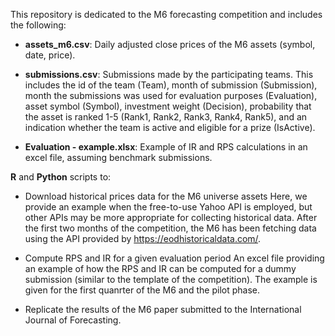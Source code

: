 This repository is dedicated to the M6 forecasting competition and includes the following:

* **assets_m6.csv**: Daily adjusted close prices of the M6 assets (symbol, date, price).

* **submissions.csv**: Submissions made by the participating teams. This includes the id of the team (Team), month of submission (Submission), month the submissions was used for evaluation purposes (Evaluation), asset symbol (Symbol), investment weight (Decision), probability that the asset is ranked 1-5 (Rank1, Rank2, Rank3, Rank4, Rank5), and an indication whether the team is active and eligible for a prize (IsActive).

* **Evaluation - example.xlsx**: Example of IR and RPS calculations in an excel file, assuming benchmark submissions.

**R** and **Python** scripts to:

* Download historical prices data for the M6 universe assets 
Here, we provide an example when the free-to-use Yahoo API is employed, but other APIs may be more appropriate for collecting historical data. 
After the first two months of the competition, the M6 has been fetching data using the API provided by https://eodhistoricaldata.com/.

* Compute RPS and IR for a given evaluation period
An excel file providing an example of how the RPS and IR can be computed for a dummy submission (similar to the template of the competition). 
The example is given for the first quanrter of the M6 and the pilot phase.

* Replicate the results of the M6 paper submitted to the International Journal of Forecasting.
